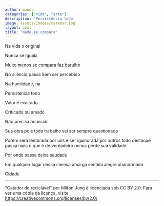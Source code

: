 ```yaml
---
author: manoL
categories: ["vida", "arte"]
description: 'Persistência todo'
image: assets/images/catador.jpg
layout: post
title: "Nada se compara"
---
```


Na vida o original

Nunca se iguala

Muito menos se compara faz barulho

No silêncio passa Sem ser percebido

Na humildade, na

Persistência todo

Valor é exaltado

Criticado ou amado

Não precisa anunciar

Sua obra pois todo trabalho vai ser sempre questionado

Porém será lembrada por uns e ser iguinorada por outros todo destaque passa mais o que é de verdadeiro nunca perde sua validade

Por onde passa deixa saudade

Em qualquer lugar dessa imensa amarga sentida alegre abandonada

Cidade

---
"Catador de reciclável" por Mílton Jung é licenciada sob CC BY 2.0. Para ver uma cópia da licença, visite https://creativecommons.org/licenses/by/2.0/

